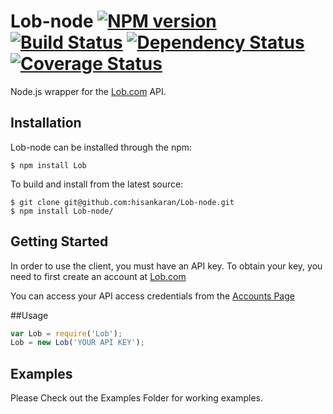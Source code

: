 # Lob-node [![NPM version][npm-image]][npm-url] [![Build Status](https://travis-ci.org/lob/lob-node.svg?branch=master)](https://travis-ci.org/lob/lob-node) [![Dependency Status][depstat-image]][depstat-url] [![Coverage Status](https://coveralls.io/repos/lob/lob-node/badge.png)](https://coveralls.io/r/lob/lob-node)


Node.js wrapper for the [Lob.com](http://Lob.com) API.

## Installation

Lob-node can be installed through the npm:

```
$ npm install Lob
```
To build and install from the latest source:

```
$ git clone git@github.com:hisankaran/Lob-node.git
$ npm install Lob-node/
```

## Getting Started

In order to use the client, you must have an API key. To obtain your key, you need to first create an account at [Lob.com](https://www.lob.com/)

You can access your API access credentials from the [Accounts Page](https://www.Lob.com/account)

##Usage
```javascript
var Lob = require('Lob');
Lob = new Lob('YOUR API KEY');
```

## Examples

Please Check out the Examples Folder for working examples.

[npm-url]: https://npmjs.org/package/Lob
[npm-image]: https://badge.fury.io/js/lob.svg
[travis-url]: https://travis-ci.org/Lob/Lob-node
[travis-image]: https://travis-ci.org/Lob/Lob-node.svg?branch=master
[depstat-url]: https://david-dm.org/Lob/Lob-node
[depstat-image]: https://david-dm.org/Lob/Lob-node.svg
